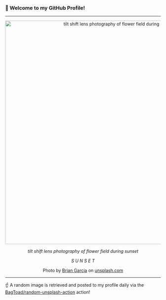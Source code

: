 ### 👋 Welcome to my GitHub Profile!

----

<div align="center">
  <img width="720" src="https://images.unsplash.com/photo-1485395578879-6ba080c9cdba?crop=entropy&cs=tinysrgb&fit=max&fm=jpg&ixid=M3w1NTI0OTR8MHwxfHJhbmRvbXx8fHx8fHx8fDE3MDY0MjIwNjd8&ixlib=rb-4.0.3&q=80&w=1080" alt="tilt shift lens photography of flower field during sunset">
  
  <em>tilt shift lens photography of flower field during sunset</em>
  
  <em>S U N S E T</em>
  
  Photo by [Brian Garcia](null) on [unsplash.com](https://unsplash.com/)
</div>

----

☝️ A random image is retrieved and posted to my profile daily via the [BagToad/random-unsplash-action](https://github.com/BagToad/random-unsplash-action) action!
